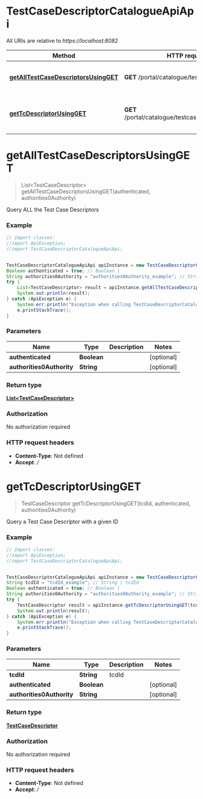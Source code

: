 # TestCaseDescriptorCatalogueApiApi

All URIs are relative to *https://localhost:8082*

Method | HTTP request | Description
------------- | ------------- | -------------
[**getAllTestCaseDescriptorsUsingGET**](TestCaseDescriptorCatalogueApiApi.md#getAllTestCaseDescriptorsUsingGET) | **GET** /portal/catalogue/testcasedescriptor | Query ALL the Test Case Descriptors
[**getTcDescriptorUsingGET**](TestCaseDescriptorCatalogueApiApi.md#getTcDescriptorUsingGET) | **GET** /portal/catalogue/testcasedescriptor/{tcdId} | Query a Test Case Descriptor with a given ID


<a name="getAllTestCaseDescriptorsUsingGET"></a>
# **getAllTestCaseDescriptorsUsingGET**
> List&lt;TestCaseDescriptor&gt; getAllTestCaseDescriptorsUsingGET(authenticated, authorities0Authority)

Query ALL the Test Case Descriptors

### Example
```java
// Import classes:
//import ApiException;
//import TestCaseDescriptorCatalogueApiApi;


TestCaseDescriptorCatalogueApiApi apiInstance = new TestCaseDescriptorCatalogueApiApi();
Boolean authenticated = true; // Boolean | 
String authorities0Authority = "authorities0Authority_example"; // String | 
try {
    List<TestCaseDescriptor> result = apiInstance.getAllTestCaseDescriptorsUsingGET(authenticated, authorities0Authority);
    System.out.println(result);
} catch (ApiException e) {
    System.err.println("Exception when calling TestCaseDescriptorCatalogueApiApi#getAllTestCaseDescriptorsUsingGET");
    e.printStackTrace();
}
```

### Parameters

Name | Type | Description  | Notes
------------- | ------------- | ------------- | -------------
 **authenticated** | **Boolean**|  | [optional]
 **authorities0Authority** | **String**|  | [optional]

### Return type

[**List&lt;TestCaseDescriptor&gt;**](TestCaseDescriptor.md)

### Authorization

No authorization required

### HTTP request headers

 - **Content-Type**: Not defined
 - **Accept**: */*

<a name="getTcDescriptorUsingGET"></a>
# **getTcDescriptorUsingGET**
> TestCaseDescriptor getTcDescriptorUsingGET(tcdId, authenticated, authorities0Authority)

Query a Test Case Descriptor with a given ID

### Example
```java
// Import classes:
//import ApiException;
//import TestCaseDescriptorCatalogueApiApi;


TestCaseDescriptorCatalogueApiApi apiInstance = new TestCaseDescriptorCatalogueApiApi();
String tcdId = "tcdId_example"; // String | tcdId
Boolean authenticated = true; // Boolean | 
String authorities0Authority = "authorities0Authority_example"; // String | 
try {
    TestCaseDescriptor result = apiInstance.getTcDescriptorUsingGET(tcdId, authenticated, authorities0Authority);
    System.out.println(result);
} catch (ApiException e) {
    System.err.println("Exception when calling TestCaseDescriptorCatalogueApiApi#getTcDescriptorUsingGET");
    e.printStackTrace();
}
```

### Parameters

Name | Type | Description  | Notes
------------- | ------------- | ------------- | -------------
 **tcdId** | **String**| tcdId |
 **authenticated** | **Boolean**|  | [optional]
 **authorities0Authority** | **String**|  | [optional]

### Return type

[**TestCaseDescriptor**](TestCaseDescriptor.md)

### Authorization

No authorization required

### HTTP request headers

 - **Content-Type**: Not defined
 - **Accept**: */*

